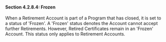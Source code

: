 #### Section 4.2.8.4: Frozen

When a Retirement Account is part of a Program that has closed, it is set to a status of &#39;Frozen&#39;. A &#39;Frozen&#39; status denotes the Account cannot accept further Retirements. However, Retired Certificates remain in an &#39;Frozen&#39; Account. This status only applies to Retirement Accounts.
